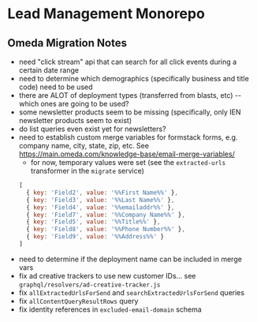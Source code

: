 # Lead Management Monorepo

## Omeda Migration Notes
- need "click stream" api that can search for all click events during a certain date range
- need to determine which demographics (specifically business and title code) need to be used
- there are ALOT of deployment types (transferred from blasts, etc) -- which ones are going to be used?
- some newsletter products seem to be missing (specifically, only IEN newsletter products seem to exist)
- do list queries even exist yet for newsletters?
- need to establish custom merge variables for formstack forms, e.g. company name, city, state, zip, etc. See https://main.omeda.com/knowledge-base/email-merge-variables/
  - for now, temporary values were set (see the `extracted-urls` transformer in the `migrate` service)
  ```js
  [
    { key: 'Field2', value: '%%First Name%%' },
    { key: 'Field3', value: '%%Last Name%%' },
    { key: 'Field4', value: '%%emailaddr%%' },
    { key: 'Field7', value: '%%Company Name%%' },
    { key: 'Field5', value: '%%Title%%' },
    { key: 'Field8', value: '%%Phone Number%%' },
    { key: 'Field9', value: '%%Address%%' }
  ]
  ```
- need to determine if the deployment name can be included in merge vars
- fix ad creative trackers to use new customer IDs... see `graphql/resolvers/ad-creative-tracker.js`
- fix `allExtractedUrlsForSend` and `searchExtractedUrlsForSend` queries
- fix `allContentQueryResultRows` query
- fix identity references in `excluded-email-domain` schema
